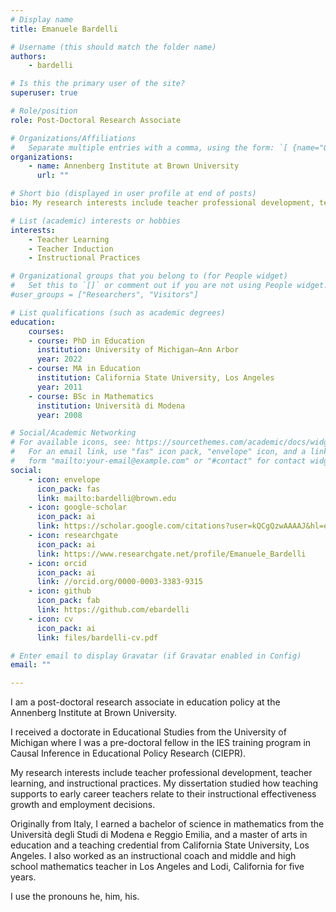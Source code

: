```yaml
---
# Display name
title: Emanuele Bardelli

# Username (this should match the folder name)
authors:
    - bardelli

# Is this the primary user of the site?
superuser: true

# Role/position
role: Post-Doctoral Research Associate

# Organizations/Affiliations
#   Separate multiple entries with a comma, using the form: `[ {name="Org1", url=""}, {name="Org2", url=""} ]`.
organizations:
    - name: Annenberg Institute at Brown University
      url: ""

# Short bio (displayed in user profile at end of posts)
bio: My research interests include teacher professional development, teacher learning, and instructional practices in mathematics education.

# List (academic) interests or hobbies
interests:
    - Teacher Learning
    - Teacher Induction
    - Instructional Practices

# Organizational groups that you belong to (for People widget)
#   Set this to `[]` or comment out if you are not using People widget.
#user_groups = ["Researchers", "Visitors"]

# List qualifications (such as academic degrees)
education:
    courses:
    - course: PhD in Education
      institution: University of Michigan—Ann Arbor
      year: 2022
    - course: MA in Education
      institution: California State University, Los Angeles
      year: 2011
    - course: BSc in Mathematics
      institution: Università di Modena
      year: 2008

# Social/Academic Networking
# For available icons, see: https://sourcethemes.com/academic/docs/widgets/#icons
#   For an email link, use "fas" icon pack, "envelope" icon, and a link in the
#   form "mailto:your-email@example.com" or "#contact" for contact widget.
social:
    - icon: envelope
      icon_pack: fas
      link: mailto:bardelli@brown.edu
    - icon: google-scholar
      icon_pack: ai
      link: https://scholar.google.com/citations?user=kQCgQzwAAAAJ&hl=en
    - icon: researchgate
      icon_pack: ai
      link: https://www.researchgate.net/profile/Emanuele_Bardelli
    - icon: orcid
      icon_pack: ai
      link: //orcid.org/0000-0003-3383-9315
    - icon: github
      icon_pack: fab
      link: https://github.com/ebardelli
    - icon: cv
      icon_pack: ai
      link: files/bardelli-cv.pdf

# Enter email to display Gravatar (if Gravatar enabled in Config)
email: ""

---
```


I am a post-doctoral research associate in education policy at the Annenberg Institute at Brown University.

I received a doctorate in Educational Studies from the University of Michigan where I was a pre-doctoral fellow in the IES training program in Causal Inference in Educational Policy Research (CIEPR). 

My research interests include teacher professional development, teacher learning, and instructional practices. My dissertation studied how teaching supports to early career teachers relate to their instructional effectiveness growth and employment decisions.

Originally from Italy, I earned a bachelor of science in mathematics from the Università degli Studi di Modena e Reggio Emilia, and a master of arts in education and a teaching credential from California State University, Los Angeles.  I also worked as an instructional coach and middle and high school mathematics teacher in Los Angeles and Lodi, California for five years.

I use the pronouns he, him, his.

